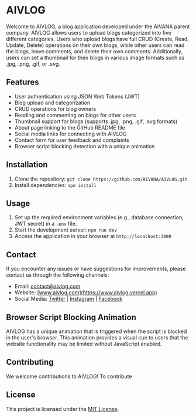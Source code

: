 # AIVLOG

Welcome to AIVLOG, a blog application developed under the AIVANA parent company. AIVLOG allows users to upload blogs categorized into five different categories. Users who upload blogs have full CRUD (Create, Read, Update, Delete) operations on their own blogs, while other users can read the blogs, leave comments, and delete their own comments. Additionally, users can set a thumbnail for their blogs in various image formats such as .jpg, .png, .gif, or .svg.

## Features

- User authentication using JSON Web Tokens (JWT)
- Blog upload and categorization
- CRUD operations for blog owners
- Reading and commenting on blogs for other users
- Thumbnail support for blogs (supports .jpg, .png, .gif, .svg formats)
- About page linking to the GitHub README file
- Social media links for connecting with AIVLOG
- Contact form for user feedback and complaints
- Browser script blocking detection with a unique animation

## Installation

1. Clone the repository: `git clone https://github.com/AIVANA/AIVLOG.git`
2. Install dependencies: `npm install`

## Usage

1. Set up the required environment variables (e.g., database connection, JWT secret) in a `.env` file.
2. Start the development server: `npm run dev`
3. Access the application in your browser at `http://localhost:3000`

## Contact

If you encounter any issues or have suggestions for improvements, please contact us through the following channels:

- Email: [contact@aivlog.com](mailto:Sunnysharma7601@gmail.com)
- Website: [www.aivlog.com](https://www.aivlog.vercel.app)
- Social Media: [Twitter](https://twitter.com/aivlog) | [Instagram](https://www.instagram.com/aivlog) | [Facebook](https://www.facebook.com/aivlog)

## Browser Script Blocking Animation

AIVLOG has a unique animation that is triggered when the script is blocked in the user's browser. This animation provides a visual cue to users that the website functionality may be limited without JavaScript enabled.

## Contributing

We welcome contributions to AIVLOG! To contribute

## License

This project is licensed under the [MIT License](LICENSE).
